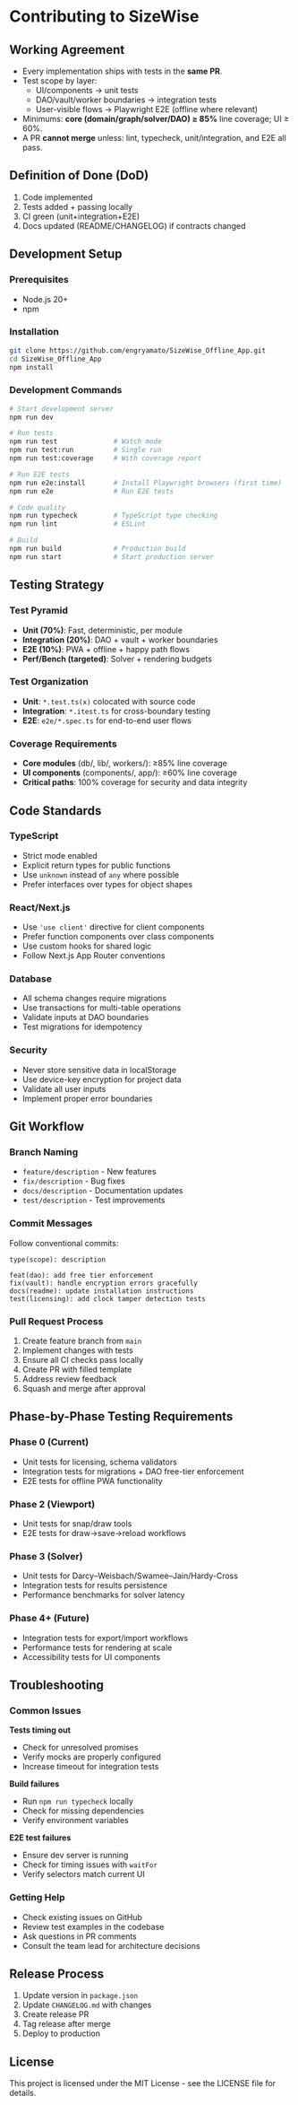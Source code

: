 # Contributing to SizeWise

## Working Agreement

* Every implementation ships with tests in the **same PR**.
* Test scope by layer:
  * UI/components → unit tests
  * DAO/vault/worker boundaries → integration tests  
  * User-visible flows → Playwright E2E (offline where relevant)
* Minimums: **core (domain/graph/solver/DAO) ≥ 85%** line coverage; UI ≥ 60%.
* A PR **cannot merge** unless: lint, typecheck, unit/integration, and E2E all pass.

## Definition of Done (DoD)

1. Code implemented
2. Tests added + passing locally
3. CI green (unit+integration+E2E)
4. Docs updated (README/CHANGELOG) if contracts changed

## Development Setup

### Prerequisites
- Node.js 20+
- npm

### Installation
```bash
git clone https://github.com/engryamato/SizeWise_Offline_App.git
cd SizeWise_Offline_App
npm install
```

### Development Commands
```bash
# Start development server
npm run dev

# Run tests
npm run test              # Watch mode
npm run test:run          # Single run
npm run test:coverage     # With coverage report

# Run E2E tests
npm run e2e:install       # Install Playwright browsers (first time)
npm run e2e               # Run E2E tests

# Code quality
npm run typecheck         # TypeScript type checking
npm run lint              # ESLint

# Build
npm run build             # Production build
npm run start             # Start production server
```

## Testing Strategy

### Test Pyramid
- **Unit (70%)**: Fast, deterministic, per module
- **Integration (20%)**: DAO + vault + worker boundaries  
- **E2E (10%)**: PWA + offline + happy path flows
- **Perf/Bench (targeted)**: Solver + rendering budgets

### Test Organization
- **Unit**: `*.test.ts(x)` colocated with source code
- **Integration**: `*.itest.ts` for cross-boundary testing
- **E2E**: `e2e/*.spec.ts` for end-to-end user flows

### Coverage Requirements
- **Core modules** (db/, lib/, workers/): ≥85% line coverage
- **UI components** (components/, app/): ≥60% line coverage
- **Critical paths**: 100% coverage for security and data integrity

## Code Standards

### TypeScript
- Strict mode enabled
- Explicit return types for public functions
- Use `unknown` instead of `any` where possible
- Prefer interfaces over types for object shapes

### React/Next.js
- Use `'use client'` directive for client components
- Prefer function components over class components
- Use custom hooks for shared logic
- Follow Next.js App Router conventions

### Database
- All schema changes require migrations
- Use transactions for multi-table operations
- Validate inputs at DAO boundaries
- Test migrations for idempotency

### Security
- Never store sensitive data in localStorage
- Use device-key encryption for project data
- Validate all user inputs
- Implement proper error boundaries

## Git Workflow

### Branch Naming
- `feature/description` - New features
- `fix/description` - Bug fixes  
- `docs/description` - Documentation updates
- `test/description` - Test improvements

### Commit Messages
Follow conventional commits:
```
type(scope): description

feat(dao): add free tier enforcement
fix(vault): handle encryption errors gracefully
docs(readme): update installation instructions
test(licensing): add clock tamper detection tests
```

### Pull Request Process
1. Create feature branch from `main`
2. Implement changes with tests
3. Ensure all CI checks pass locally
4. Create PR with filled template
5. Address review feedback
6. Squash and merge after approval

## Phase-by-Phase Testing Requirements

### Phase 0 (Current)
- Unit tests for licensing, schema validators
- Integration tests for migrations + DAO free-tier enforcement  
- E2E tests for offline PWA functionality

### Phase 2 (Viewport)
- Unit tests for snap/draw tools
- E2E tests for draw→save→reload workflows

### Phase 3 (Solver)
- Unit tests for Darcy–Weisbach/Swamee–Jain/Hardy-Cross
- Integration tests for results persistence
- Performance benchmarks for solver latency

### Phase 4+ (Future)
- Integration tests for export/import workflows
- Performance tests for rendering at scale
- Accessibility tests for UI components

## Troubleshooting

### Common Issues

**Tests timing out**
- Check for unresolved promises
- Verify mocks are properly configured
- Increase timeout for integration tests

**Build failures**
- Run `npm run typecheck` locally
- Check for missing dependencies
- Verify environment variables

**E2E test failures**
- Ensure dev server is running
- Check for timing issues with `waitFor`
- Verify selectors match current UI

### Getting Help
- Check existing issues on GitHub
- Review test examples in the codebase
- Ask questions in PR comments
- Consult the team lead for architecture decisions

## Release Process

1. Update version in `package.json`
2. Update `CHANGELOG.md` with changes
3. Create release PR
4. Tag release after merge
5. Deploy to production

## License

This project is licensed under the MIT License - see the LICENSE file for details.

